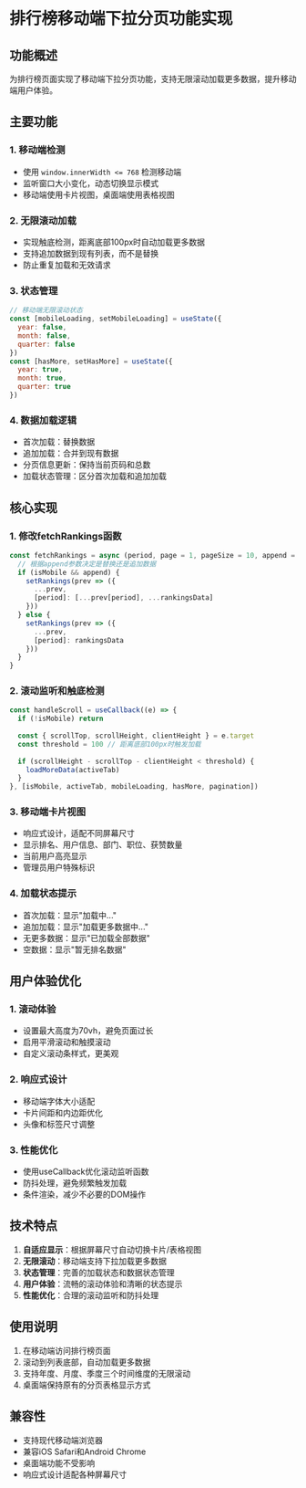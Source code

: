 # 排行榜移动端下拉分页功能实现

## 功能概述

为排行榜页面实现了移动端下拉分页功能，支持无限滚动加载更多数据，提升移动端用户体验。

## 主要功能

### 1. 移动端检测
- 使用 `window.innerWidth <= 768` 检测移动端
- 监听窗口大小变化，动态切换显示模式
- 移动端使用卡片视图，桌面端使用表格视图

### 2. 无限滚动加载
- 实现触底检测，距离底部100px时自动加载更多数据
- 支持追加数据到现有列表，而不是替换
- 防止重复加载和无效请求

### 3. 状态管理
```javascript
// 移动端无限滚动状态
const [mobileLoading, setMobileLoading] = useState({
  year: false,
  month: false,
  quarter: false
})
const [hasMore, setHasMore] = useState({
  year: true,
  month: true,
  quarter: true
})
```

### 4. 数据加载逻辑
- 首次加载：替换数据
- 追加加载：合并到现有数据
- 分页信息更新：保持当前页码和总数
- 加载状态管理：区分首次加载和追加加载

## 核心实现

### 1. 修改fetchRankings函数
```javascript
const fetchRankings = async (period, page = 1, pageSize = 10, append = false) => {
  // 根据append参数决定是替换还是追加数据
  if (isMobile && append) {
    setRankings(prev => ({
      ...prev,
      [period]: [...prev[period], ...rankingsData]
    }))
  } else {
    setRankings(prev => ({
      ...prev,
      [period]: rankingsData
    }))
  }
}
```

### 2. 滚动监听和触底检测
```javascript
const handleScroll = useCallback((e) => {
  if (!isMobile) return
  
  const { scrollTop, scrollHeight, clientHeight } = e.target
  const threshold = 100 // 距离底部100px时触发加载
  
  if (scrollHeight - scrollTop - clientHeight < threshold) {
    loadMoreData(activeTab)
  }
}, [isMobile, activeTab, mobileLoading, hasMore, pagination])
```

### 3. 移动端卡片视图
- 响应式设计，适配不同屏幕尺寸
- 显示排名、用户信息、部门、职位、获赞数量
- 当前用户高亮显示
- 管理员用户特殊标识

### 4. 加载状态提示
- 首次加载：显示"加载中..."
- 追加加载：显示"加载更多数据中..."
- 无更多数据：显示"已加载全部数据"
- 空数据：显示"暂无排名数据"

## 用户体验优化

### 1. 滚动体验
- 设置最大高度为70vh，避免页面过长
- 启用平滑滚动和触摸滚动
- 自定义滚动条样式，更美观

### 2. 响应式设计
- 移动端字体大小适配
- 卡片间距和内边距优化
- 头像和标签尺寸调整

### 3. 性能优化
- 使用useCallback优化滚动监听函数
- 防抖处理，避免频繁触发加载
- 条件渲染，减少不必要的DOM操作

## 技术特点

1. **自适应显示**：根据屏幕尺寸自动切换卡片/表格视图
2. **无限滚动**：移动端支持下拉加载更多数据
3. **状态管理**：完善的加载状态和数据状态管理
4. **用户体验**：流畅的滚动体验和清晰的状态提示
5. **性能优化**：合理的滚动监听和防抖处理

## 使用说明

1. 在移动端访问排行榜页面
2. 滚动到列表底部，自动加载更多数据
3. 支持年度、月度、季度三个时间维度的无限滚动
4. 桌面端保持原有的分页表格显示方式

## 兼容性

- 支持现代移动端浏览器
- 兼容iOS Safari和Android Chrome
- 桌面端功能不受影响
- 响应式设计适配各种屏幕尺寸
